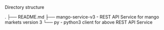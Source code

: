 Directory structure

.
├── README.md
├── mango-service-v3 -  REST API Service for mango markets version 3
└── py               - python3 client for above REST API Service
